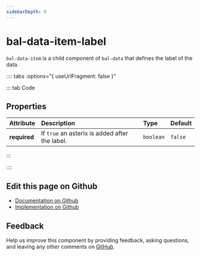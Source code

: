 ```yaml
---
sidebarDepth: 0
---
```



# bal-data-item-label

`bal-data-item` is a child component of `bal-data` that defines the label of the data.




:::: tabs :options="{ useUrlFragment: false }"

::: tab Code

## Properties


| Attribute    | Description                                    | Type      | Default |
| :----------- | :--------------------------------------------- | :-------- | :------ |
| **required** | If `true` an asterix is added after the label. | `boolean` | `false` |


:::


::::

## Edit this page on Github

* [Documentation on Github](https://github.com/baloise/design-system/blob/master/docs/src/components/components/bal-data-label.md)
* [Implementation on Github](https://github.com/baloise/design-system/blob/master/packages/components/src/components/bal-data-label)

## Feedback

Help us improve this component by providing feedback, asking questions, and leaving any other comments on [GitHub](https://github.com/baloise/design-system/issues/new).

